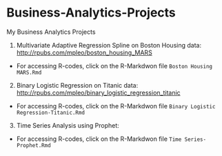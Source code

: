 # Business-Analytics-Projects
My Business Analytics Projects

1. Multivariate Adaptive Regression Spline on Boston Housing data: http://rpubs.com/mpleo/boston_housing_MARS

+ For accessing R-codes, click on the R-Markdwon file `Boston Housing MARS.Rmd`

2. Binary Logistic Regression on Titanic data: http://rpubs.com/mpleo/binary_logistic_regression_titanic

+ For accessing R-codes, click on the R-Markdwon file `Binary Logistic Regression-Titanic.Rmd`

3. Time Series Analysis using Prophet: 

+ For accessing R-codes, click on the R-Markdwon file `Time Series-Prophet.Rmd`

